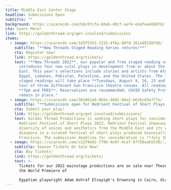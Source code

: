 ```yaml
---
title: Middle East Center Stage
headline: Submissions Open
subtitle: ""
background: https://ucarecdn.com/b8c0fcfa-b0ab-49cf-aef4-eb4feae6907d/
cta: Learn More!
link: https://goldenthread.org/get-involved/submissions
items:
  - image: https://ucarecdn.com/1d3f5353-1225-4f6a-88f8-161ad9138fdb/
    subtitle: "**New Threads Staged Reading Series returns!**"
    cta: Register now!
    link: https://goldenthread.org/tickets/
    text: "**New Threads 2022**, our popular and free staged reading series,
      introduces four new vital plays in development from or about the Middle
      East. This year's selections include stories and artists from Afghanistan,
      Egypt, Lebanon, Pakistan, Palestine, and the United States. The four
      staged readings will take place **Tuesdays, August 9, 16, 23 and 30** in a
      tour of three different San Francisco theatre venues. All readings are at
      **7pm and FREE**. Reservations are recommended; COVID Safety Protocols
      remain in place."
  - image: https://ucarecdn.com/301962a8-0b5e-4602-b8e2-b636c83e777e/
    subtitle: "**Submissions open for ReOrient Festival of Short Plays 2023**"
    cta: Submit your play!
    link: https://goldenthread.org/get-involved/submissions/
    text: Golden Thread Productions is seeking short plays for consideration in
      ReOrient Festival of Short Plays 2023. ReOrient Festival showcases the
      diversity of voices and aesthetics from the Middle East and its worldwide
      diaspora in a curated festival of short plays produced biennially in San
      Francisco. The submission deadline for consideration is **July 30, 2022.**
  - image: https://ucarecdn.com/c22f9e92-779b-4e9f-9caf-87750aab5536/-/crop/750x365/0,0/-/preview/
    subtitle: Season Tickets On Sale Now!
    cta: Buy Tickets!
    link: https://goldenthread.org/tickets/
    text: >-
      Tickets for our 2022 mainstage productions are on sale now! These include
      the World Premiere of

      Egyptian playwright Adam Ashraf Elsayigh's Drowning in Cairo, directed by Sahar Assaf and the long-awaited U.S. Premiere of celebrated Iranian playwright Naghmeh Samini's The Language of Wild Berries, translated and directed by Torange Yeghiazarian. Check out our new and improved ticketing! In our continuing efforts to provide an equitable and accessible theatre experience for all, we recently revised our ticketing policies and pricing structure to better reflect the fundamental values we hold that we believe foster a just, inclusive and community-driven space. Visit the [Buy Tickets](https://goldenthread.org/tickets/) page for more information.
---
```

